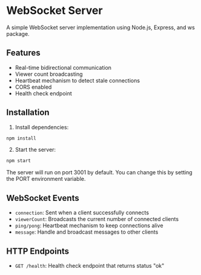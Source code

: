 # WebSocket Server

A simple WebSocket server implementation using Node.js, Express, and ws package.

## Features

- Real-time bidirectional communication
- Viewer count broadcasting
- Heartbeat mechanism to detect stale connections
- CORS enabled
- Health check endpoint

## Installation

1. Install dependencies:
```bash
npm install
```

2. Start the server:
```bash
npm start
```

The server will run on port 3001 by default. You can change this by setting the PORT environment variable.

## WebSocket Events

- `connection`: Sent when a client successfully connects
- `viewerCount`: Broadcasts the current number of connected clients
- `ping/pong`: Heartbeat mechanism to keep connections alive
- `message`: Handle and broadcast messages to other clients

## HTTP Endpoints

- `GET /health`: Health check endpoint that returns status "ok"
